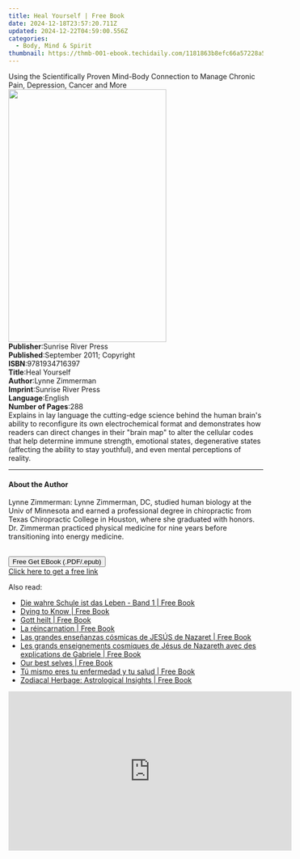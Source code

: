 ```yaml
---
title: Heal Yourself | Free Book
date: 2024-12-18T23:57:20.711Z
updated: 2024-12-22T04:59:00.556Z
categories:
  - Body, Mind & Spirit
thumbnail: https://thmb-001-ebook.techidaily.com/1181863b8efc66a57228a5464bf47550e8a718bd737776aa194d3458e7569063.jpg
---
```

<main id="book-container">
  <div class="flex flex-col">
    <div class="book-brief flex-1 py-6 px-4 sm:p-6 md:py-10 md:px-8">
      <!-- brief-->
      <div class="book-brief-main">
        Using the Scientifically Proven Mind-Body Connection to Manage Chronic
        Pain, Depression, Cancer and More
      </div>
    </div>
    <div
      class="book-meta-info flex-1 grid gap-4 col-start-1 col-end-3 row-start-1 sm:mb-6 sm:grid-cols-4 lg:gap-6 lg:col-start-2 lg:row-end-6 lg:row-span-6 lg:mb-0"
    >
      <div
        class="book-meta-info-left place-content-center mt-4 p-4 text-sm leading-6 col-start-2 col-span-2 dark:text-slate-400"
      >
        <img
          class="w-full h-500 object-cover rounded-lg sm:h-255 sm:col-span-2 lg:col-span-full"
          src="https://img-001-ebook.techidaily.com/dca2c182478b3954af9fc64d0fe0a3e036c87a902c21a8a7906460b174bff3d6.jpg"
          alt=""
          width="312"
          height="500"
        />
      </div>
      <div
        class="book-meta-info-right mt-2 col-start-1 row-start-2 col-span-3 self-center"
      >
        <!-- meta data  -->
        <div class="flex flex-col px-4 md:px-8">
          <div class="flex-1">
            <strong>Publisher</strong>:<span class="px-2"
              >Sunrise River Press</span
            >
          </div>
          <div class="flex-1">
            <strong>Published</strong>:<span class="px-2"
              >September 2011; Copyright</span
            >
          </div>
          <div class="flex-1">
            <strong>ISBN</strong>:<span class="px-2">9781934716397</span>
          </div>
          <div class="flex-1">
            <strong>Title</strong>:<span class="px-2">Heal Yourself</span>
          </div>
          <div class="flex-1">
            <strong>Author</strong>:<span class="px-2">Lynne Zimmerman</span>
          </div>
          <div class="flex-1">
            <strong>Imprint</strong>:<span class="px-2"
              >Sunrise River Press</span
            >
          </div>
          <div class="flex-1">
            <strong>Language</strong>:<span class="px-2">English</span>
          </div>
          <div class="flex-1">
            <strong>Number of Pages</strong>:<span class="px-2">288</span>
          </div>
        </div>
      </div>
    </div>
    <div class="book-description flex-1 py-6 px-4 sm:p-6 md:py-10 md:px-8">
      <div class="book-description-main">
        <div accordion-content="" id="description">
          Explains in lay language the cutting-edge science behind the human
          brain's ability to reconfigure its own electrochemical format and
          demonstrates how readers can direct changes in their "brain map" to
          alter the cellular codes that help determine immune strength,
          emotional states, degenerative states (affecting the ability to stay
          youthful), and even mental perceptions of reality.
        </div>
      </div>
    </div>
    <div class="book-excerpts flex-1 py-6 px-4 sm:p-6 md:py-10 md:px-8">
      <!-- excerpts-->
      <div class="book-excerpts-main">
        <hr />
        <h4 class="placeholder placeholder-heading">
          <span>About the Author</span>
        </h4>
        <p>
          Lynne Zimmerman: Lynne Zimmerman, DC, studied human biology at the
          Univ of Minnesota and earned a professional degree in chiropractic
          from Texas Chiropractic College in Houston, where she graduated with
          honors. Dr. Zimmerman practiced physical medicine for nine years
          before transitioning into energy medicine.<br /><br />
        </p>
      </div>
    </div>
    <div
      class="book-about-author flex-1 py-6 px-4 sm:p-6 md:py-10 md:px-8"
    ></div>
    <div class="book-free-get flex-1 py-6 px-4 sm:p-6 md:py-10 md:px-8">
      <button
        id="btn-free-get"
        class="bg-blue-500 hover:bg-blue-700 text-white font-bold py-2 px-4 rounded"
      >
        Free Get EBook (.PDF/.epub)
      </button>
      <div id="countdown-display" class="px-2 text-lg mt-2"></div>
      <a
        id="free-link"
        class="hidden bg-blue-500 hover:bg-blue-700 text-white font-bold py-2 px-4 rounded"
        href="https://www.ebooks.com/en-us/book/96511787/heal-yourself/lynne-zimmerman/"
        target="_blank"
        >Click here to get a free link</a
      >
    </div>
    <script>
      let countdownTime = 0;
      let countdownInterval = null;
      document
        .getElementById('btn-free-get')
        .addEventListener('click', startCountdown);
      function startCountdown() {
        countdownTime = new Date().getTime() + 60000 * 3;
        countdownInterval = setInterval(updateCountdown, 1000);
        document.getElementById('btn-free-get').disabled = true;
        document
          .getElementById('btn-free-get')
          .classList.add('bg-gray-500', 'cursor-not-allowed');
      }
      function updateCountdown() {
        let currentTime = new Date().getTime();
        let timeLeft = countdownTime - currentTime;
        let secondsLeft = Math.floor(timeLeft / 1000);
        document.getElementById('countdown-display').innerHTML =
          `Remaining time: ${secondsLeft} seconds.`;
        if (secondsLeft <= 0) {
          clearInterval(countdownInterval);
          document.getElementById('btn-free-get').classList.add('hidden');
          document.getElementById('free-link').classList.remove('hidden');
          document.getElementById('countdown-display').innerHTML = '';
        }
      }
    </script>
  </div>
</main>

<ins class="adsbygoogle"
      style="display:block"
      data-ad-client="ca-pub-7571918770474297"
      data-ad-slot="8358498916"
      data-ad-format="auto"
      data-full-width-responsive="true"></ins>
    

<span class="atpl-alsoreadstyle">Also read:</span>
<div><ul>
<li><a href="https://novels-ebooks.techidaily.com/211345464-9783964464996-die-wahre-schule-ist-das-leben-band-1/"><u>Die wahre Schule ist das Leben - Band 1 | Free Book</u></a></li>
<li><a href="https://novels-ebooks.techidaily.com/211345123-9798887620916-dying-to-know/"><u>Dying to Know | Free Book</u></a></li>
<li><a href="https://novels-ebooks.techidaily.com/211345455-9783892016458-gott-heilt/"><u>Gott heilt | Free Book</u></a></li>
<li><a href="https://novels-ebooks.techidaily.com/211345459-9783892019725-la-reincarnation/"><u>La réincarnation | Free Book</u></a></li>
<li><a href="https://novels-ebooks.techidaily.com/211345469-9783892017806-las-grandes-ensenanzas-cosmicas-de-jesus-de-nazaret/"><u>Las grandes enseñanzas cósmicas de JESÚS de Nazaret | Free Book</u></a></li>
<li><a href="https://novels-ebooks.techidaily.com/211345461-9783964462077-les-grands-enseignements-cosmiques-de-jesus-de-nazareth-avec-des-explications-de-gabriele/"><u>Les grands enseignements cosmiques de Jésus de Nazareth avec des explications de Gabriele | Free Book</u></a></li>
<li><a href="https://novels-ebooks.techidaily.com/211345489-9798990637818-our-best-selves/"><u>Our best selves | Free Book</u></a></li>
<li><a href="https://novels-ebooks.techidaily.com/211345473-9783892017615-tu-mismo-eres-tu-enfermedad-y-tu-salud/"><u>Tú mismo eres tu enfermedad y tu salud | Free Book</u></a></li>
<li><a href="https://novels-ebooks.techidaily.com/211344007-9798869373847-zodiacal-herbage-astrological-insights/"><u>Zodiacal Herbage: Astrological Insights | Free Book</u></a></li>
</ul></div>

<!-- affiliate ads begin -->
<iframe width="560" height="315" src="https://www.youtube.com/embed/-Bov2KfWQ_Y?si=MnVczisgeJ-sGW2r" title="YouTube video player" frameborder="0" allow="accelerometer; autoplay; clipboard-write; encrypted-media; gyroscope; picture-in-picture; web-share" referrerpolicy="strict-origin-when-cross-origin" allowfullscreen></iframe>
<!-- affiliate ads end -->

